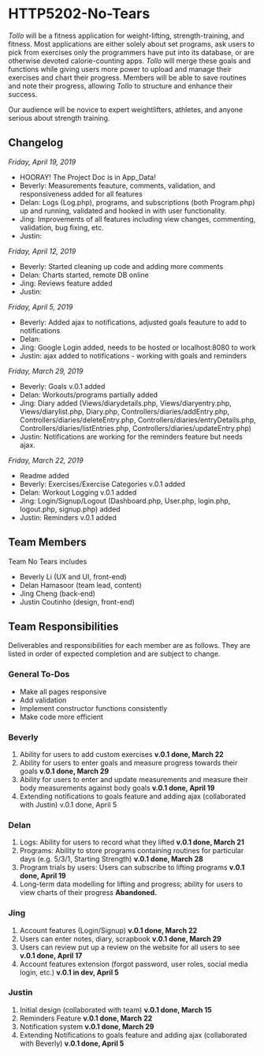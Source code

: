 ﻿# HTTP5202-No-Tears

_Tollo_ will be a fitness application for weight-lifting, strength-training, and fitness. Most applications are either solely about set programs, ask users to pick from exercises only the programmers have put into its database, or are otherwise devoted calorie-counting apps. _Tollo_ will merge these goals and functions while giving users more power to upload and manage their exercises and chart their progress. Members will be able to save routines and note their progress, allowing _Tollo_ to structure and enhance their success.

Our audience will be novice to expert weightlifters, athletes, and anyone serious about strength training.

## Changelog
_Friday, April 19, 2019_
* HOORAY! The Project Doc is in App_Data!
* Beverly: Measurements feauture, comments, validation, and responsiveness added for all features
* Delan: Logs (Log.php), programs, and subscriptions (both Program.php) up and running, validated and hooked in with user functionality.
* Jing: Improvements of all features including view changes, commenting, validation, bug fixing, etc.
* Justin:

_Friday, April 12, 2019_
* Beverly: Started cleaning up code and adding more comments
* Delan: Charts started, remote DB online
* Jing: Reviews feature added
* Justin: 

_Friday, April 5, 2019_
* Beverly: Added ajax to notifications, adjusted goals feauture to add to notifications 
* Delan: 
* Jing: Google Login added, needs to be hosted or localhost:8080 to work
* Justin: ajax added to notifications - working with goals and reminders 

_Friday, March 29, 2019_
* Beverly: Goals v.0.1 added
* Delan: Workouts/programs partially added
* Jing: Diary added (Views/diarydetails.php, Views/diaryentry.php, Views/diarylist.php, Diary.php, Controllers/diaries/addEntry.php, Controllers/diaries/deleteEntry.php, Controllers/diaries/entryDetails.php, Controllers/diaries/listEntries.php, Controllers/diaries/updateEntry.php)
* Justin: Notifications are working for the reminders feature but needs ajax. 

_Friday, March 22, 2019_
* Readme added
* Beverly: Exercises/Exercise Categories v.0.1 added
* Delan: Workout Logging v.0.1 added
* Jing: Login/Signup/Logout (Dashboard.php, User.php, login.php, logout.php, signup.php) added
* Justin: Reminders v.0.1 added

## Team Members
Team No Tears includes
* Beverly Li (UX and UI, front-end)
* Delan Hamasoor (team lead, content)
* Jing Cheng (back-end)
* Justin Coutinho (design, front-end)

## Team Responsibilities

Deliverables and responsibilities for each member are as follows. They are listed in order of expected completion and are subject to change.

### General To-Dos
* Make all pages responsive
* Add validation
* Implement constructor functions consistently
* Make code more efficient

### Beverly
1. Ability for users to add custom exercises **v.0.1 done, March 22**
2. Ability for users to enter goals and measure progress towards their goals **v.0.1 done, March 29**
3. Ability for users to enter and update measurements and measure their body measurements against body goals **v.0.1 done, April 19**
4. Extending notifications to goals feature and adding ajax (collaborated with Justin) v.0.1 done, April 5

### Delan
1. Logs: Ability for users to record what they lifted **v.0.1 done, March 21**
2. Programs: Ability to store programs containing routines for particular days (e.g. 5/3/1, Starting Strength) **v.0.1 done, March 28**
3. Program trials by users: Users can subscribe to lifting programs **v.0.1 done, April 19**
4. Long-term data modelling for lifting and progress; ability for users to view charts of their progress **Abandoned.**

### Jing
1. Account features (Login/Signup) **v.0.1 done, March 22**
2. Users can enter notes, diary, scrapbook **v.0.1 done, March 29**
3. Users can review put up a review on the website for all users to see **v.0.1 done, April 17**
4. Account features extension (forgot password, user roles, social media login, etc.) **v.0.1 in dev, April 5**

### Justin
1. Initial design (collaborated with team) **v.0.1 done, March 15**
2. Reminders Feature **v.0.1 done, March 22**
2. Notification system **v.0.1 done, March 29**
4. Extending Notifications to goals feature and adding ajax (collaborated with Beverly) **v.0.1 done, April 5**
